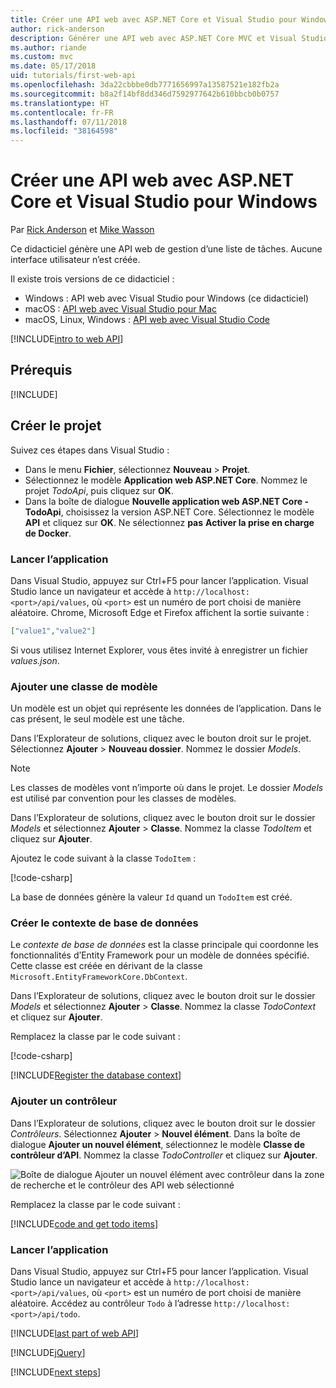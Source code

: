 ```yaml
---
title: Créer une API web avec ASP.NET Core et Visual Studio pour Windows
author: rick-anderson
description: Générer une API web avec ASP.NET Core MVC et Visual Studio pour Windows
ms.author: riande
ms.custom: mvc
ms.date: 05/17/2018
uid: tutorials/first-web-api
ms.openlocfilehash: 3da22cbbbe0db7771656997a13587521e182fb2a
ms.sourcegitcommit: b8a2f14bf8dd346d7592977642b610bbcb0b0757
ms.translationtype: HT
ms.contentlocale: fr-FR
ms.lasthandoff: 07/11/2018
ms.locfileid: "38164598"
---
```

# <a name="create-a-web-api-with-aspnet-core-and-visual-studio-for-windows"></a>Créer une API web avec ASP.NET Core et Visual Studio pour Windows

Par [Rick Anderson](https://twitter.com/RickAndMSFT) et [Mike Wasson](https://github.com/mikewasson)

Ce didacticiel génère une API web de gestion d’une liste de tâches. Aucune interface utilisateur n’est créée.

Il existe trois versions de ce didacticiel :

* Windows : API web avec Visual Studio pour Windows (ce didacticiel)
* macOS : [API web avec Visual Studio pour Mac](xref:tutorials/first-web-api-mac)
* macOS, Linux, Windows : [API web avec Visual Studio Code](xref:tutorials/web-api-vsc)

<!-- WARNING: The code AND images in this doc are used by uid: tutorials/web-api-vsc, tutorials/first-web-api-mac and tutorials/first-web-api. If you change any code/images in this tutorial, update uid: tutorials/web-api-vsc -->

[!INCLUDE[intro to web API](../includes/webApi/intro.md)]

## <a name="prerequisites"></a>Prérequis

[!INCLUDE[](~/includes/net-core-prereqs-windows.md)]

## <a name="create-the-project"></a>Créer le projet

Suivez ces étapes dans Visual Studio :

* Dans le menu **Fichier**, sélectionnez **Nouveau** > **Projet**.
* Sélectionnez le modèle **Application web ASP.NET Core**. Nommez le projet *TodoApi*, puis cliquez sur **OK**.
* Dans la boîte de dialogue **Nouvelle application web ASP.NET Core - TodoApi**, choisissez la version ASP.NET Core. Sélectionnez le modèle **API** et cliquez sur **OK**. Ne sélectionnez **pas** **Activer la prise en charge de Docker**.

### <a name="launch-the-app"></a>Lancer l’application

Dans Visual Studio, appuyez sur Ctrl+F5 pour lancer l’application. Visual Studio lance un navigateur et accède à `http://localhost:<port>/api/values`, où `<port>` est un numéro de port choisi de manière aléatoire. Chrome, Microsoft Edge et Firefox affichent la sortie suivante :

```json
["value1","value2"]
```

Si vous utilisez Internet Explorer, vous êtes invité à enregistrer un fichier *values.json*.

### <a name="add-a-model-class"></a>Ajouter une classe de modèle

Un modèle est un objet qui représente les données de l’application. Dans le cas présent, le seul modèle est une tâche.

Dans l’Explorateur de solutions, cliquez avec le bouton droit sur le projet. Sélectionnez **Ajouter** > **Nouveau dossier**. Nommez le dossier *Models*.

> [!NOTE]
> Les classes de modèles vont n’importe où dans le projet. Le dossier *Models* est utilisé par convention pour les classes de modèles.

Dans l’Explorateur de solutions, cliquez avec le bouton droit sur le dossier *Models* et sélectionnez **Ajouter** > **Classe**. Nommez la classe *TodoItem* et cliquez sur **Ajouter**.

Ajoutez le code suivant à la classe `TodoItem` :

[!code-csharp[](first-web-api/samples/2.0/TodoApi/Models/TodoItem.cs)]

La base de données génère la valeur `Id` quand un `TodoItem` est créé.

### <a name="create-the-database-context"></a>Créer le contexte de base de données

Le *contexte de base de données* est la classe principale qui coordonne les fonctionnalités d’Entity Framework pour un modèle de données spécifié. Cette classe est créée en dérivant de la classe `Microsoft.EntityFrameworkCore.DbContext`.

Dans l’Explorateur de solutions, cliquez avec le bouton droit sur le dossier *Models* et sélectionnez **Ajouter** > **Classe**. Nommez la classe *TodoContext* et cliquez sur **Ajouter**.

Remplacez la classe par le code suivant :

[!code-csharp[](first-web-api/samples/2.0/TodoApi/Models/TodoContext.cs)]

[!INCLUDE[Register the database context](../includes/webApi/register_dbContext.md)]

### <a name="add-a-controller"></a>Ajouter un contrôleur

Dans l’Explorateur de solutions, cliquez avec le bouton droit sur le dossier *Contrôleurs*. Sélectionnez **Ajouter** > **Nouvel élément**. Dans la boîte de dialogue **Ajouter un nouvel élément**, sélectionnez le modèle **Classe de contrôleur d’API**. Nommez la classe *TodoController* et cliquez sur **Ajouter**.

![Boîte de dialogue Ajouter un nouvel élément avec contrôleur dans la zone de recherche et le contrôleur des API web sélectionné](first-web-api/_static/new_controller.png)

Remplacez la classe par le code suivant :

[!INCLUDE[code and get todo items](../includes/webApi/getTodoItems.md)]

### <a name="launch-the-app"></a>Lancer l’application

Dans Visual Studio, appuyez sur Ctrl+F5 pour lancer l’application. Visual Studio lance un navigateur et accède à `http://localhost:<port>/api/values`, où `<port>` est un numéro de port choisi de manière aléatoire. Accédez au contrôleur `Todo` à l’adresse `http://localhost:<port>/api/todo`.

[!INCLUDE[last part of web API](../includes/webApi/end.md)]

[!INCLUDE[jQuery](../includes/webApi/add-jquery.md)]

[!INCLUDE[next steps](../includes/webApi/next.md)]
